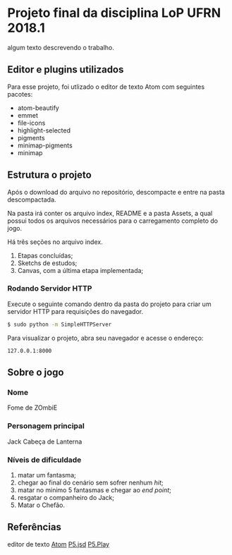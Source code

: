 # Projeto final da disciplina LoP UFRN 2018.1

algum texto descrevendo o trabalho.

## Editor e plugins utilizados

Para esse projeto, foi utlizado o editor de texto Atom com seguintes pacotes:

-   atom-beautify
-   emmet
-   file-icons
-   highlight-selected
-   pigments
-   minimap-pigments
-   minimap

## Estrutura o projeto
Após o download do arquivo no repositório, descompacte e entre na pasta descompactada.

Na pasta irá conter os arquivo index, README e a pasta Assets, a qual possui todos os arquivos necessários para o carregamento completo do jogo.

Há três seções no arquivo index.

1.  Etapas concluídas;
2.  Sketchs de estudos;
3.  Canvas, com a última etapa implementada;

### Rodando Servidor HTTP

Execute o seguinte comando dentro da pasta do projeto para criar um servidor HTTP para requisições do navegador.

```sh
$ sudo python -m SimpleHTTPServer
```

Para visualizar o projeto, abra seu navegador e acesse o endereço:

    127.0.0.1:8000

## Sobre o jogo
### Nome
Fome de ZOmbiE
### Personagem principal
Jack Cabeça de Lanterna
### Níveis de dificuldade
1.   matar um fantasma;
2.   chegar ao final do cenário sem sofrer nenhum _hit_;
3.   matar no minimo 5 fantasmas e chegar ao _end point_;
4.   resgatar o companheiro do Jack;
5.   Matar o Chefão.
## Referências
editor de texto [Atom][atom]
[P5.jsd](https://p5js.org/reference/)
[P5.Play](http://p5play.molleindustria.org/docs/index.html)

[atom]: https://atom.io/

